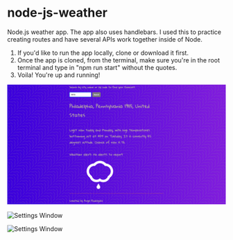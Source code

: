 # node-js-weather
Node.js weather app.
The app also uses handlebars. I used this to practice creating routes and have several APIs work together inside of Node. 

1. If you'd like to run the app locally, clone or download it first. 
2. Once the app is cloned, from the terminal, make sure you're in the root terminal and type in "npm run start" without the quotes.
3. Voila! You're up and running!

![Settings Window](./public/img/weather-page.png)

![Settings Window](./src/images/resume.png)

![Settings Window](./src/images/resume.png)
